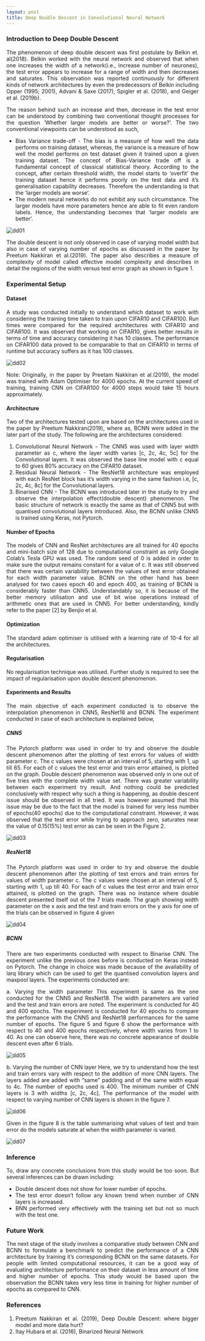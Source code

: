 ```yaml
---
layout: post
title: Deep Double Descent in Convolutional Neural Network
---
```


<style>body {text-align: justify}</style>

### Introduction to Deep Double Descent

The phenomenon of deep double descent was first postulate by Belkin et. al(2018). Belkin worked with the
neural network and observed that when one increases the width of a network(i.e., increase number of
neurones), the test error appears to increase for a range of width and then decreases and saturates. This
observation was reported continuously for different kinds of network architectures by even the predecessors
of Belkin including Opper (1995; 2001), Advani & Saxe (2017), Spigler et al. (2018), and Geiger et al.
(2019b).

The reason behind such an increase and then, decrease in the test error can be understood by combining two
conventional thought processes for the question ‘Whether larger models are better or worse?’. The two
conventional viewpoints can be understood as such,
* Bias Variance trade-off - The bias is a measure of how well the data performs on training dataset, whereas,
the variance is a measure of how well the model performs on test dataset given it trained upon a given
training dataset. The concept of Bias-Variance trade off is a fundamental concept of classical statistical
theory. According to the concept, after certain threshold width, the model starts to ‘overfit’ the training
dataset hence it performs poorly on the test data and it’s generalisation capability decreases. Therefore the
understanding is that the ‘larger models are worse’.
* The modern neural networks do not exhibit any such circumstance. The larger models have more
parameters hence are able to fit even random labels. Hence, the understanding becomes that ‘larger models
are better’.

![dd01]( \images\dd01.png)

The double descent is not only observed in case of varying model width but also in case of varying number
of epochs as discussed in the paper by Preetum Nakkiran et al.(2019). The paper also describes a measure of
complexity of model called effective model complexity and describes in detail the regions of the width versus
test error graph as shown in figure 1.

### Experimental Setup
#### Dataset
A study was conducted initially to understand which dataset to work with considering the training time taken 
to train upon CIFAR10 and CIFAR100. Run times were compared for the required architectures with 
CIFAR10 and CIFAR100. It was observed that working on CIFAR10, gives better results in terms of time 
and accuracy considering it has 10 classes. The performance on CIFAR100 data proved to be comparable to 
that on CIFAR10 in terms of runtime but accuracy suffers as it has 100 classes.

![dd02]( \images\dd02.png)

Note: Originally, in the paper by Preetam Nakkiran et al.(2019), the model was trained with Adam Optimiser for 
4000 epochs. At the current speed of training, training CNN on CIFAR100 for 4000 steps would take 15 hours 
approximately.

#### Architecture
Two of the architectures tested upon are based on the architectures used in the paper by Preetum 
Nakkiran(2019), where as, BCNN were added in the later part of the study. The following are the 
architectures considered:
1. Convolutional Neural Network - The CNN5 was used with layer width parameter as c, where the layer 
width varies [c, 2c, 4c, 5c] for the Convolutional layers. It was observed the base line model with c equal 
to 60 gives 80% accuracy on the CIFAR10 dataset.
2. Residual Neural Network - The ResNet18 architecture was employed with each ResNet block has it’s 
width varying in the same fashion i.e, [c, 2c, 4c, 8c] for the Convolutional layers. 
3. Binarised CNN - The BCNN was introduced later in the study to try and observe the interpolation 
effect(double descent) phenomenon. The basic structure of network is exactly the same as that of CNN5 
but with quantised convolutional layers introduced. Also, the BCNN unlike CNN5 is trained using Keras, 
not Pytorch.

#### Number of Epochs
The models of CNN and ResNet architectures are all trained for 40 epochs and mini-batch size of 128 due 
to computational constraint as only Google Colab’s Tesla GPU was used. The random seed of 0 is added in 
order to make sure the output remains constant for a value of c. It was still observed that there was certain 
variability between the values of test error obtained for each width parameter value. 
BCNN on the other hand has been analysed for two cases epoch 40 and epoch 400, as training of BCNN is 
considerably faster than CNN5. Understandably so, it is because of the better memory utilisation and use of 
bit wise operations instead of arithmetic ones that are used in CNN5. For better understanding, kindly refer 
to the paper [2] by Benjio et al.

#### Optimization
The standard adam optimiser is utilised with a learning rate of 10-4 for all the architectures.

#### Regularisation
No regularisation technique was utilised. Further study is required to see the impact of regularisation upon 
double descent phenomenon.

#### Experiments and Results
The main objective of each experiment conducted is to observe the interpolation phenomenon in CNN5, 
ResNet18 and BCNN. The experiment conducted in case of each architecture is explained below,
##### CNN5 
The Pytorch platform was used in order to try and observe the double descent phenomenon after the plotting 
of test errors for values of width parameter c. The c values were chosen at an interval of 5, starting with 1, 
up till 65. For each of c values the test error and train error attained, is plotted on the graph. Double descent 
phenomenon was observed only in one out of five tries with the complete width value set. There was greater 
variability between each experiment try result. And nothing could be predicted conclusively with respect why 
such a thing is happening, as double descent issue should be observed in all tried. It was however assumed 
that this issue may be due to the fact that the model is trained for very less number of epochs(40 epochs) due 
to the computational constraint. However, it was observed that the test error while trying to approach zero, 
saturates near the value of 0.15(15%) test error as can be seen in the Figure 2.

![dd03]( \images\dd03.png)

##### ResNet18
The Pytorch platform was used in order to try and observe the double descent phenomenon after the plotting 
of test errors and train errors for values of width parameter c. The c values were chosen at an interval of 5, 
starting with 1, up till 40. For each of c values the test error and train error attained, is plotted on the graph. 
There was no instance where double descent presented itself out of the 7 trials made. The graph showing 
width parameter on the x axis and the test and train errors on the y axis for one of the trials can be observed 
in figure 4 given

![dd04]( \images\dd04.png)

##### BCNN
There are two experiments conducted with respect to Binarise CNN. The experiment unlike the previous 
ones before is conducted on Keras instead on Pytorch. The change in choice was made because of the 
availability of larq library which can be used to get the quantised convolution layers and maxpool layers. The 
experiments conducted are:

a. Varying the width parameter
This experiment is same as the one conducted for the CNN5 and ResNet18. The width parameters are 
varied and the test and train errors are noted. The experiment is conducted for 40 and 400 epochs. The 
experiment is conducted for 40 epochs to compare the performance with the CNN5 and ResNet18 
performances for the same number of epochs. The figure 5 and figure 6 show the performance with respect 
to 40 and 400 epochs respectively, where width varies from 1 to 40. As one can observe here, there was no 
concrete appearance of double descent even after 6 trials.

![dd05]( \images\dd05.png)

b. Varying the number of CNN layer
Here, we try to understand how the test and train errors vary with respect to the addition of more CNN 
layers. The layers added are added with “same” padding and of the same width equal to 4c. The number of 
epochs used is 400. The minimum number of CNN layers is 3 with widths [c, 2c, 4c]. The performance of 
the model with respect to varying number of CNN layers is shown in the figure 7.

![dd06]( \images\dd06.png)

Given in the figure 8 is the table summarising what values of test and train error do the models saturate at 
when the width parameter is varied.

![dd07]( \images\dd07.png)

### Inference
To, draw any concrete conclusions from this study would be too soon. But several inferences can be drawn 
including:
* Double descent does not show for lower number of epochs.
* The test error doesn’t follow any known trend when number of CNN layers is increased.
* BNN performed very effectively with the training set but not so much with the test one.

### Future Work
The next stage of the study involves a comparative study between CNN and BCNN to formulate a 
benchmark to predict the performance of a CNN architecture by training it’s corresponding BCNN on the 
same datasets. For people with limited computational resources, it can be a good way of evaluating 
architecture performance on their dataset in less amount of time and higher number of epochs. This study 
would be based upon the observation the BCNN takes very less time in training for higher number of epochs 
as compared to CNN.

### References
1. Preetum Nakkiran et al. (2019), Deep Double Descent: where bigger model and more data hurt?
2. Itay Hubara et al. (2016), Binarized Neural Network